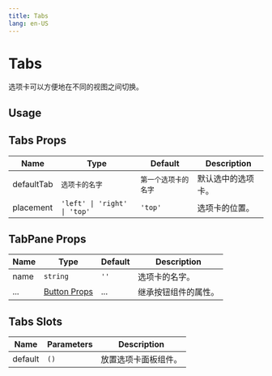 ```yaml
---
title: Tabs
lang: en-US
---
```


# Tabs <sup><PlBadge value="New" /></sup>

选项卡可以方便地在不同的视图之间切换。

## Usage

<demo src="../../../example/tabs/usage.vue"></demo>

## Tabs Props

| Name       | Type      | Default | Description           |
| ------     | --------- | ------- | ----------------------|
| defaultTab | `选项卡的名字`  | `第一个选项卡的名字`    | 默认选中的选项卡。 |
| placement  | `'left' \| 'right' \| 'top'`  | `'top'` | 选项卡的位置。    |

## TabPane Props

| Name   | Type       | Default | Description |
| ------ | ---------- | ------- | ----------- |
| name   | `string`   | `''`    | 选项卡的名字。|
| ...    | [Button Props](https://playui.netlify.app/langs/en/components/button.html#props) | ... | 继承按钮组件的属性。|

## Tabs Slots

| Name    | Parameters | Description        |
| ------- | ---------- | ----------------   |
| default | `()`       | 放置选项卡面板组件。 |
